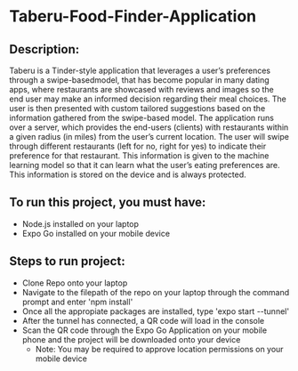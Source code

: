 # Taberu-Food-Finder-Application

## Description:
Taberu is a Tinder-style application that leverages a user’s preferences through a swipe-basedmodel, that has become popular in many dating apps, where restaurants are showcased with reviews and images so the end user may make an informed decision regarding their meal choices. The user is then presented with custom tailored suggestions based on the information gathered from the swipe-based model. The application runs over a server, which provides the end-users (clients) with restaurants within a given radius (in miles) from the user’s current location. The user will swipe through different restaurants (left for no, right for yes) to indicate their preference for that restaurant. This information is given to the machine learning model so that it can learn what the user’s eating preferences are. This information is stored on the device and is always protected. 


## To run this project, you must have:
  * Node.js installed on your laptop
  * Expo Go installed on your mobile device
  
## Steps to run project:
  * Clone Repo onto your laptop
  * Navigate to the filepath of the repo on your laptop through the command prompt and enter 'npm install'
  * Once all the appropiate packages are installed, type 'expo start --tunnel'
  * After the tunnel has connected, a QR code will load in the console
  * Scan the QR code through the Expo Go Application on your mobile phone and the project will be downloaded onto your device
      * Note: You may be required to approve location permissions on your mobile device
